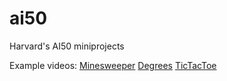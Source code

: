 # ai50
Harvard's AI50 miniprojects 

Example videos:
[Minesweeper](https://youtu.be/FVrjk3qWF_Y)
[Degrees](https://youtu.be/wkciAw0_TQM)
[TicTacToe](https://youtu.be/KGxhKeb-WSg)
